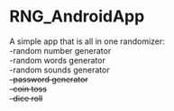 # RNG_AndroidApp
A simple app that is all in one randomizer:<br>
-random number generator<br>
-random words generator<br>
-random sounds generator<br>
<s>-password generator<br></s>
<s>-coin toss<br></s>
<s>-dice roll<br></s>
